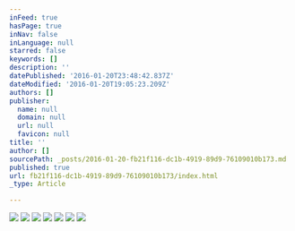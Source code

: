 ```yaml
---
inFeed: true
hasPage: true
inNav: false
inLanguage: null
starred: false
keywords: []
description: ''
datePublished: '2016-01-20T23:48:42.837Z'
dateModified: '2016-01-20T19:05:23.209Z'
authors: []
publisher:
  name: null
  domain: null
  url: null
  favicon: null
title: ''
author: []
sourcePath: _posts/2016-01-20-fb21f116-dc1b-4919-89d9-76109010b173.md
published: true
url: fb21f116-dc1b-4919-89d9-76109010b173/index.html
_type: Article

---
```

![](https://the-grid-user-content.s3-us-west-2.amazonaws.com/8371ef16-7609-44ed-80c3-46d9f71950ac.jpg)
![](https://the-grid-user-content.s3-us-west-2.amazonaws.com/8e316b55-15d9-41c2-9c1c-bb02137ee2ef.jpg)
![](https://the-grid-user-content.s3-us-west-2.amazonaws.com/04a89609-aedf-43f3-8b32-506885073eee.jpg)
![](https://the-grid-user-content.s3-us-west-2.amazonaws.com/e618d24d-45f9-40cf-a914-72903ee9f4ad.jpg)
![](https://the-grid-user-content.s3-us-west-2.amazonaws.com/c49e42c9-4fa7-49ab-8d99-408e9332358a.jpg)
![](https://the-grid-user-content.s3-us-west-2.amazonaws.com/eed9adef-dbd3-4045-8774-234c7f32a104.jpg)
![](https://the-grid-user-content.s3-us-west-2.amazonaws.com/3efff96a-e6d0-4bb4-aeb9-effbed2e2bce.jpg)